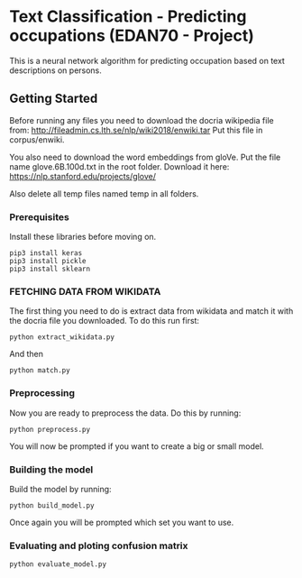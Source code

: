 # Text Classification - Predicting occupations (EDAN70 - Project)

This is a neural network algorithm for predicting occupation based on text descriptions on persons.

## Getting Started

Before running any files you need to download the docria wikipedia file from:
http://fileadmin.cs.lth.se/nlp/wiki2018/enwiki.tar
Put this file in corpus/enwiki.

You also need to download the word embeddings from gloVe. Put the file name glove.6B.100d.txt in the root folder.
Download it here: https://nlp.stanford.edu/projects/glove/

Also delete all temp files named temp in all folders.

### Prerequisites

Install these libraries before moving on.

```
pip3 install keras
pip3 install pickle
pip3 install sklearn
```

### FETCHING DATA FROM WIKIDATA

The first thing you need to do is extract data from wikidata and match it with the docria file you downloaded.
To do this run first:

```
python extract_wikidata.py
```

And then

```
python match.py
```

### Preprocessing

Now you are ready to preprocess the data. Do this by running:

```
python preprocess.py
```

You will now be prompted if you want to create a big or small model.

### Building the model

Build the model by running:

```
python build_model.py
```

Once again you will be prompted which set you want to use.

### Evaluating and ploting confusion matrix

```
python evaluate_model.py
```
